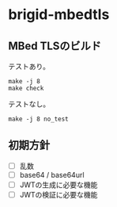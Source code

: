 # brigid-mbedtls

## MBed TLSのビルド

テストあり。

```shell
make -j 8
make check
```

テストなし。

```shell
make -j 8 no_test
```

## 初期方針

- [ ] 乱数
- [ ] base64 / base64url
- [ ] JWTの生成に必要な機能
- [ ] JWTの検証に必要な機能
